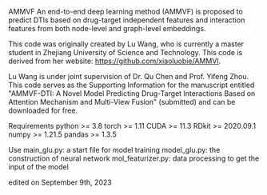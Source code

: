 AMMVF
An end-to-end deep learning method (AMMVF) is proposed to predict DTIs based on drug-target independent features and interaction features from both node-level and graph-level embeddings.

This code was originally created by Lu Wang, who is currently a master student in Zhejiang University of Science and Technology.
This code is derived from her website: https://github.com/xiaoluobie/AMMVI.

Lu Wang is under joint supervision of Dr. Qu Chen and Prof. Yifeng Zhou.
This code serves as the Supporting Information for the manuscript entitled "AMMVF-DTI: A Novel Model Predicting Drug-Target Interactions Based on Attention Mechanism and Multi-View Fusion" (submitted) and can be downloaded for free.

Requirements
python >= 3.8
torch >= 1.11
CUDA >= 11.3
RDkit >= 2020.09.1
numpy >= 1.21.5
pandas >= 1.3.5

Use
main_glu.py: a start file for model training
model_glu.py: the construction of neural network
mol_featurizer.py: data processing to get the input of the model

edited on September 9th, 2023
